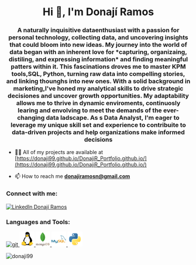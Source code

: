 <h1 align="center">Hi 👋, I'm Donají Ramos</h1>
<h3 align="center">A naturally inquisitive dataenthusiast with a passion for personal technology, collecting data, and uncovering insights that could bloom into new ideas. My journey into the world of data began with an inherent love for *capturing, organizaing, distiling, and expressing information* and finding meaningful patters within it. This fascinations droves me to master KPM tools,SQL, Python, turning raw data into compelling stories, and linking thounghs into new ones. With a solid background in marketing,I've honed my analytical skills to drive strategic decisiones and uncover growth opportunities. My adaptability allows me to thrive in dynamic enviroments, continuosly learing and envolving to meet the demands of the ever-changing data ladscape. As s Data Analyst, I'm eager to leverage my unique skill set and experience to contribuite to data-driven projects and help organizations make informed decisions</h3>

- 👨‍💻 All of my projects are available at [https://donaji99.github.io/DonajiR_Portfolio.github.io/](https://donaji99.github.io/DonajiR_Portfolio.github.io/)

- 📫 How to reach me **donajiramosn@gmail.com**

<h3 align="left">Connect with me:</h3>
<p align="left">
<a href="https://www.linkedin.com/in/donajiramosnuñez/" target="_blank">
    <img align="center" src="https://raw.githubusercontent.com/rahuldkjain/github-profile-readme-generator/master/src/images/icons/Social/linked-in-alt.svg" 
         alt="LinkedIn Donají Ramos" height="30" width="40" />
</a>

<h3 align="left">Languages and Tools:</h3>
<p align="left"> <a href="https://git-scm.com/" target="_blank" rel="noreferrer"> <img src="https://www.vectorlogo.zone/logos/git-scm/git-scm-icon.svg" alt="git" width="40" height="40"/> </a> <a href="https://www.linux.org/" target="_blank" rel="noreferrer"> <img src="https://raw.githubusercontent.com/devicons/devicon/master/icons/linux/linux-original.svg" alt="linux" width="40" height="40"/> </a> <a href="https://www.mongodb.com/" target="_blank" rel="noreferrer"> <img src="https://raw.githubusercontent.com/devicons/devicon/master/icons/mongodb/mongodb-original-wordmark.svg" alt="mongodb" width="40" height="40"/> </a> <a href="https://www.mysql.com/" target="_blank" rel="noreferrer"> <img src="https://raw.githubusercontent.com/devicons/devicon/master/icons/mysql/mysql-original-wordmark.svg" alt="mysql" width="40" height="40"/> </a> <a href="https://www.python.org" target="_blank" rel="noreferrer"> <img src="https://raw.githubusercontent.com/devicons/devicon/master/icons/python/python-original.svg" alt="python" width="40" height="40"/> </a> </p>

<p><img align="center" src="https://github-readme-stats.vercel.app/api/top-langs?username=donaji99&show_icons=true&locale=en&layout=compact" alt="donaji99" /></p>
